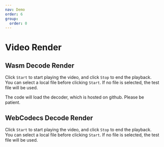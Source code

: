 ```yaml
---
nav: Demo
order: 6
group:
  order: 0
---
```


# Video Render

## Wasm Decode Render

Click ```Start``` to start playing the video, and click ```Stop``` to end the playback. You can select a local file before clicking ```Start```. If no file is selected, the test file will be used.

The code will load the decoder, which is hosted on github. Please be patient.

<code src="./video-render-avframe.tsx"></code>

## WebCodecs Decode Render

Click ```Start``` to start playing the video, and click ```Stop``` to end the playback. You can select a local file before clicking ```Start```. If no file is selected, the test file will be used.

<code src="./video-render-videoframe.tsx"></code>